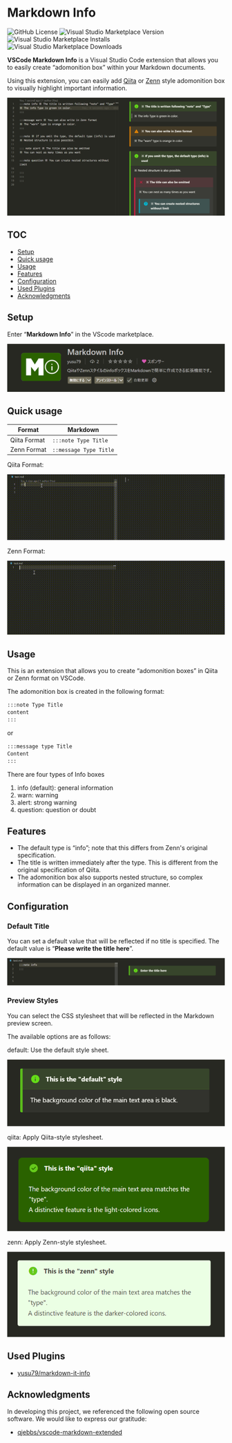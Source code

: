 # Markdown Info
![GitHub License](https://img.shields.io/github/license/yusu79/vscode-markdown-info)
![Visual Studio Marketplace Version](https://img.shields.io/visual-studio-marketplace/v/yusu79.vscode-markdown-info)
![Visual Studio Marketplace Installs](https://img.shields.io/visual-studio-marketplace/i/yusu79.vscode-markdown-info)
![Visual Studio Marketplace Downloads](https://img.shields.io/visual-studio-marketplace/d/yusu79.vscode-markdown-info)

**VSCode Markdown Info** is a Visual Studio Code extension that allows you to easily create “adomonition box” within your Markdown documents.

Using this extension, you can easily add [Qiita](https://qiita.com/) or [Zenn](https://zenn.dev/) style adomonition box to visually highlight important information.

![](./images/markdown-info.png)

<!-- omit in toc -->
## TOC
- [Setup](#setup)
- [Quick usage](#quick-usage)
- [Usage](#usage)
- [Features](#features)
- [Configuration](#configuration)
- [Used Plugins](#used-plugins)
- [Acknowledgments](#acknowledgments)

## Setup
Enter “**Markdown Info**” in the VScode marketplace.

<p align="center">
<img src="./images/setup.png"/>
</p>

## Quick usage
| Format | Markdown | 
| ------------- | ---------------------------- | 
| Qiita Format | `:::note Type Title` |
| Zenn Format | `::message Type Title` | 

Qiita Format:

![](./images/qiita-snippet.gif)


Zenn Format:

![](./images/zenn-snippet.gif)


## Usage
This is an extension that allows you to create “adomonition boxes” in Qiita or Zenn format on VSCode.

The adomonition box is created in the following format:

```markdown
:::note Type Title
content
:::
```

or

```markdown
:::message type Title
Content
:::
```

There are four types of Info boxes

1. info (default): general information
2. warn: warning
3. alert: strong warning
4. question: question or doubt

## Features
- The default type is “info”; note that this differs from Zenn's original specification.
- The title is written immediately after the type. This is different from the original specification of Qiita.
- The adomonition box also supports nested structure, so complex information can be displayed in an organized manner.

## Configuration
### Default Title
You can set a default value that will be reflected if no title is specified.
The default value is “**Please write the title here**”.


![](./images/default-title.png)

### Preview Styles
You can select the CSS stylesheet that will be reflected in the Markdown preview screen. 

The available options are as follows:


default: Use the default style sheet.

![](./images/default-style.png)

qiita: Apply Qiita-style stylesheet.

![](./images/qiita-style.png)

zenn: Apply Zenn-style stylesheet.

![](./images/zenn-style.png)

## Used Plugins
- [yusu79/markdown-it-info](https://github.com/yusu79/markdown-it-info)

## Acknowledgments
In developing this project, we referenced the following open source software. We would like to express our gratitude:

- [qjebbs/vscode-markdown-extended](https://github.com/qjebbs/vscode-markdown-extended)
